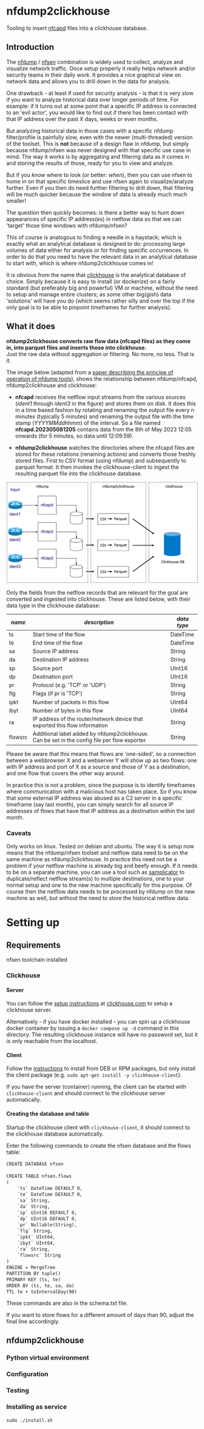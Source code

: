 # nfdump2clickhouse

Tooling to insert [nfcapd](https://github.com/phaag/nfdump) files into a clickhouse database.

## Introduction
The [nfdump](https://github.com/phaag/nfdump) / [nfsen](https://github.com/phaag/nfsen) combination is widely used to collect, analyze and visualize network traffic. 
Once setup properly it really helps network and/or security teams in their daily work. 
It provides a nice graphical view on network data and allows you to drill down in the data for analysis.

One drawback - at least if used for security analysis - is that it is very slow if you want to analyze historical data over longer periods of time. 
For example: if it turns out at some point that a specific IP address is connected to an 'evil actor', you would like to find out if there has been contact with that IP address over the past X days, weeks or even months. 

But analyzing historical data in those cases with a specific nfdump filter/profile is painfully slow, even with the newer (multi-threaded) version of the toolset. 
This is **not** because of a design flaw in nfdump, but simply because nfdump/nfsen was never designed with that specific use case in mind. The way it works is by aggregating and filtering data as it comes in and storing the results of those, ready for you to view and analyze.  

But if you *know* where to look (or better: *when*), then you can use nfsen to home in on that specific timeslice and use nfsen again to visualize/analyze further. Even if you then do need further filtering to drill down, that filtering will be much quicker because the window of data is already much much smaller!

The question then quickly becomes: is there a better way to hunt down appearances of specific IP address(es) in netflow data so that we can 'target' those time windows with nfdump/nfsen? 

This of course is analogous to finding a needle in a haystack; which is exactly what an analytical database is designed to do: processing large volumes of data either for analysis or for finding specific occurrences. 
In order to do that you need to have the relevant data in an analytical database to start with, which is where nfdump2clickhouse comes in!

It is obvious from the name that [clickhouse](https://clickhouse.com/#getting_started) is the analytical database of choice. Simply because it is easy to install (or dockerize) on a fairly standard (but preferably big and powerful) VM or machine, without the need to setup and manage entire clusters; as some other big(gish) data 'solutions' will have you do (which seems rather silly and over the top if the only goal is to be able to pinpoint timeframes for further analysis). 

## What it does

**nfdump2clickhouse converts raw flow data (nfcapd files) as they come in, into parquet files and inserts those into clickhouse.**  
Just the raw data without aggregation or filtering. No more, no less. That is it. 

The image below (adapted from a [paper describing the principe of operation of nfdump tools](https://www.first.org/resources/papers/conference2006/haag-peter-papers.pdf)), shows the relationship between nfdump/nfcapd, nfdump2clickhouse and clickhouse:

* **nfcapd** receives the netflow input streams from the various sources (*ident1* through *ident3* in the figure) and stores them on disk. It does this in a time based fashion by rotating and renaming the output file every  n minutes (typically 5 minutes) and renaming the output file with the time stamp (*YYYYMMddhhmm*) of the interval. So a file named **nfcapd.202305081205** contains data from the 8th of May 2023 12:05 onwards (for 5 minutes, so data until 12:09:59).

* **nfdump2clickhouse** watches the directories where the nfcapd files are stored for these rotations (renaming actions) and converts those freshly stored files. First to CSV format (using nfdump) and subsequently to parquet format. It then invokes the clickhouse-client to ingest the resulting parquet file into the clickhouse database.

![nfdump2parquet process](n2c-process.png)

Only the fields from the netflow records that are relevant for the goal are converted and ingested into clickhouse. These are listed below, with their data type in the clickhouse database:

|*name*| *description*                                                                                     | *data type* |
|------|---------------------------------------------------------------------------------------------------|-------------|
|ts   | Start time of the flow                                                                            | DateTime    |
|te     | End time of the flow                                                                              | DateTime    |
|sa     | Source IP address                                                                                 | String      |
|da     | Destination IP address                                                                            | String      |
|sp     | Source port                                                                                       | UInt16      |
|dp     | Destination port                                                                                  | UInt16      |
|pr     | Protocol (e.g. 'TCP' or 'UDP')                                                                    | String      |
|flg    | Flags (if pr is 'TCP')                                                                            | String      |
|ipkt   | Number of packets in this flow                                                                    | UInt64      |
|ibyt   | Number of bytes in this flow                                                                      | UInt64      |
|ra     | IP address of the router/network device that exported this flow information                       | String      |
|flowsrc| Additional label added by nfdump2clickhouse. <br/>Can be set in the config file per flow exporter | String      |

Please be aware that this means that flows are 'one-sided', so a connection between a webbrowser X and a webserver Y will show up as two flows: one with IP address and port of X as a source and those of Y as a destination, and one flow that covers the other way around.

In practice this is not a problem, since the purpose is to identify timeframes where communication with a malicious host has taken place. So if you know that some external IP address was abused as a C2 server in a specific timeframe (say last month), you can simply search for all source IP addresses of flows that have that IP address as a destination within the last month.    



### Caveats
Only works on linux. Tested on debian and ubuntu.
The way it is setup now means that the nfdump/nfsen toolset and netflow data need to be on the same machine as nfdump2clickhouse. In practice this need not be a problem if your netflow machine is already big and beefy enough. If it needs to be on a separate machine, you can use a tool such as [samplicator](https://github.com/sleinen/samplicator) to duplicate/reflect netflow stream(s) to multiple destinations, one to your normal setup and one to the new machine specifically for this purpose. Of course then the netflow data needs to be processed by nfdump on the new machine as well, but without the need to store the historical netflow data.

# Setting up

## Requirements

nfsen toolchain installed

### Clickhouse
#### Server
You can follow the [setup instructions](https://clickhouse.com/docs/en/install/#self-managed-install) at [clickhouse.com](https://clickhouse.com/) to setup a clickhouse server.

Alternatively - if you have docker installed - you can spin up a clickhouse docker container by issuing a ``docker compose up -d`` command in this directory. The resulting clickhouse instance will have no password set, but it is only reachable from the localhost.

#### Client
Follow the [instructions](https://clickhouse.com/docs/en/install/#available-installation-options) to install from DEB or RPM packages, but only install the client package (e.g. ``sudo apt-get install -y clickhouse-client``).

If you have the server (container) running, the client can be started with ``clickhouse-client`` and should connect to the clickhouse server automatically. 


#### Creating the database and table
Startup the clickhouse client with ``clickhouse-client``, it should connect to the clickhouse database automatically.

Enter the following commands to create the nfsen database and the flows table:
```
CREATE DATABASE nfsen

CREATE TABLE nfsen.flows
(
    `ts` DateTime DEFAULT 0,
    `te` DateTime DEFAULT 0,
    `sa` String,
    `da` String,
    `sp` UInt16 DEFAULT 0,
    `dp` UInt16 DEFAULT 0,
    `pr` Nullable(String),
    `flg` String,
    `ipkt` UInt64,
    `ibyt` UInt64,
    `ra` String,
    `flowsrc` String
)
ENGINE = MergeTree
PARTITION BY tuple()
PRIMARY KEY (ts, te)
ORDER BY (ts, te, sa, da)
TTL te + toIntervalDay(90)
```
These commands are also in the schema.txt file.

If you want to store flows for a different amount of days than 90, adjust the final line accordingly.

## nfdump2clickhouse

### Python virtual environment

### Configuration

### Testing

### Installing as service

``sudo ./install.sh``
